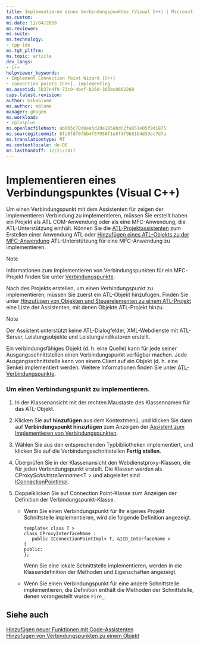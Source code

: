 ```yaml
---
title: Implementieren eines Verbindungspunktes (Visual C++) | Microsoft Docs
ms.custom: 
ms.date: 11/04/2016
ms.reviewer: 
ms.suite: 
ms.technology:
- cpp-ide
ms.tgt_pltfrm: 
ms.topic: article
dev_langs:
- C++
helpviewer_keywords:
- Implement Connection Point Wizard [C++]
- connection points [C++], implementing
ms.assetid: 5b37e4f9-73c9-4bef-b26d-365bc0662260
caps.latest.revision: 
author: mikeblome
ms.author: mblome
manager: ghogen
ms.workload:
- cplusplus
ms.openlocfilehash: ab065c78d8ea5d2de105abdc2fa651e05f9d1875
ms.sourcegitcommit: 8fa8fdf0fbb4f57950f1e8f4f9b81b4d39ec7d7a
ms.translationtype: MT
ms.contentlocale: de-DE
ms.lasthandoff: 12/21/2017
---
```

# <a name="implementing-a-connection-point-visual-c"></a>Implementieren eines Verbindungspunktes (Visual C++)
Um einen Verbindungspunkt mit dem Assistenten für zeigen der implementieren Verbindung zu implementieren, müssen Sie erstellt haben ein Projekt als ATL COM-Anwendung oder als eine MFC-Anwendung, die ATL-Unterstützung enthält. Können Sie die [ATL-Projektassistenten](../atl/reference/atl-project-wizard.md) zum Erstellen einer Anwendung ATL oder [Hinzufügen eines ATL-Objekts zu der MFC-Anwendung](../mfc/reference/adding-atl-support-to-your-mfc-project.md) ATL-Unterstützung für eine MFC-Anwendung zu implementieren.  
  
> [!NOTE]
>  Informationen zum Implementieren von Verbindungspunkten für ein MFC-Projekt finden Sie unter [Verbindungspunkte](../mfc/connection-points.md).  
  
 Nach des Projekts erstellen, um einen Verbindungspunkt zu implementieren, müssen Sie zuerst ein ATL-Objekt hinzufügen. Finden Sie unter [Hinzufügen von Objekten und Steuerelementen zu einem ATL-Projekt](../atl/reference/adding-objects-and-controls-to-an-atl-project.md) eine Liste der Assistenten, mit denen Objekte ATL-Projekt hinzu.  
  
> [!NOTE]
>  Der Assistent unterstützt keine ATL-Dialogfelder, XML-Webdienste mit ATL-Server, Leistungsobjekte und Leistungsindikatoren erstellt.  
  
 Ein verbindungsfähiges Objekt (d. h. eine Quelle) kann für jede seiner Ausgangsschnittstellen einen Verbindungspunkt verfügbar machen. Jede Ausgangsschnittstelle kann von einem Client auf ein Objekt (d. h. eine Senke) implementiert werden. Weitere Informationen finden Sie unter [ATL-Verbindungspunkte](../atl/atl-connection-points.md).  
  
### <a name="to-implement-a-connection-point"></a>Um einen Verbindungspunkt zu implementieren.  
  
1.  In der Klassenansicht mit der rechten Maustaste des Klassennamen für das ATL-Objekt.  
  
2.  Klicken Sie auf **hinzufügen** aus dem Kontextmenü, und klicken Sie dann auf **Verbindungspunkt hinzufügen** zum Anzeigen der [Assistent zum Implementieren von Verbindungspunkten](../ide/implement-connection-point-wizard.md).  
  
3.  Wählen Sie aus den entsprechenden Typbibliotheken implementiert, und klicken Sie auf die Verbindungsschnittstellen **Fertig stellen**.  
  
4.  Überprüfen Sie in der Klassenansicht den Webdienstproxy-Klassen, die für jeden Verbindungspunkt erstellt. Die Klassen werden als CProxy*Schnittstellenname*\<T > und abgeleitet sind [IConnectionPointImpl](../atl/reference/iconnectionpointimpl-class.md).  
  
5.  Doppelklicken Sie auf Connection Point-Klasse zum Anzeigen der Definition der Verbindungspunkt-Klasse.  
  
    -   Wenn Sie einen Verbindungspunkt für Ihr eigenes Projekt Schnittstelle implementieren, wird die folgende Definition angezeigt.  
  
        ```  
        template< class T >  
        class CProxyInterfaceName :  
           public IConnectionPointImpl< T, &IID_InterfaceName >  
        {  
        public:  
        };  
        ```  
  
         Wenn Sie eine lokale Schnittstelle implementieren, werden in die Klassendefinition der Methoden und Eigenschaften angezeigt.  
  
    -   Wenn Sie einen Verbindungspunkt für eine andere Schnittstelle implementieren, die Definition enthält die Methoden der Schnittstelle, denen vorangestellt wurde `Fire_`.  
  
## <a name="see-also"></a>Siehe auch  
 [Hinzufügen neuer Funktionen mit Code-Assistenten](../ide/adding-functionality-with-code-wizards-cpp.md)   
 [Hinzufügen von Verbindungspunkten zu einem Objekt](../atl/adding-connection-points-to-an-object.md)
